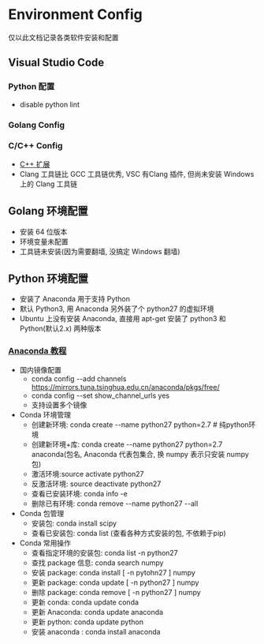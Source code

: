 # Environment Config
仅以此文档记录各类软件安装和配置

## Visual Studio Code
### Python 配置
- disable python lint

### Golang Config

### C/C++ Config
- [C++ 扩展](https://blogs.msdn.microsoft.com/c/?p=1072)
- Clang 工具链比 GCC 工具链优秀, VSC 有Clang 插件, 但尚未安装 Windows 上的 Clang 工具链

## Golang 环境配置
- 安装 64 位版本
- 环境变量未配置
- 工具链未安装(因为需要翻墙, 没搞定 Windows 翻墙)

## Python 环境配置
- 安装了 Anaconda 用于支持 Python
- 默认 Python3, 用 Anaconda 另外装了个 python27 的虚拟环境
- Ubuntu 上没有安装 Anaconda, 直接用 apt-get 安装了 python3 和 Python(默认2.x) 两种版本

### [Anaconda 教程](http://www.jianshu.com/p/2f3be7781451)
- 国内镜像配置
  * conda config --add channels https://mirrors.tuna.tsinghua.edu.cn/anaconda/pkgs/free/
  * conda config --set show_channel_urls yes
  * 支持设置多个镜像
- Conda 环境管理
  * 创建新环境: conda create --name python27 python=2.7 # 纯python环境
  * 创建新环境+库: conda create --name python27 python=2.7 anaconda(包名, Anaconda 代表包集合, 换 numpy 表示只安装 numpy包)
  * 激活环境:source activate python27
  * 反激活环境: source deactivate python27
  * 查看已安装环境: conda info -e
  * 删除已有环境: conda remove --name python27 --all
- Conda 包管理
  * 安装包: conda install scipy
  * 查看已安装包: conda list (查看各种方式安装的包, 不依赖于pip)
- Conda 常用操作
  * 查看指定环境的安装包: conda list -n python27
  * 查找 package 信息: conda search numpy
  * 安装 package: conda install [ -n pytohn27 ] numpy
  * 更新 package: conda update [ -n python27 ] numpy
  * 删除 package: conda remove [ -n  python27 ] numpy
  * 更新 conda: conda update conda
  * 更新 Anaconda: conda update anaconda
  * 更新 python: conda update python
  * 安装 anaconda : conda install anaconda
